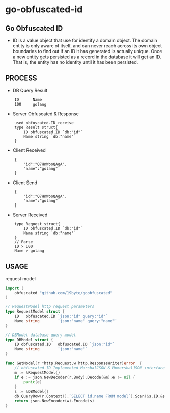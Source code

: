 # go-obfuscated-id

## Go Obfuscated ID
* ID is a value object that use for identify a domain object.
The domain entity is only aware of itself, and can never reach across its
own object boundaries to find out if an ID it has generated is actually unique.
Once a new entity gets persisted as a record in the database it will get an ID.
That is, the entity has no identity until it has been persisted.<br>

## PROCESS

* DB Query Result
```
    ID      Name
    100     golang
```

* Server Obfuscated & Response
```
    used obfuscated.ID receive
    type Result struct{
        ID obfuscated.ID `db:"id"`
        Name string `db:"name"`
    }
```

* Client Received
```
    {
        "id":"Q7HnWooQAgA",
        "name":"golang"
    }
```

* Client Send
```
    {
        "id":"Q7HnWooQAgA",
        "name":"golang"
    }
```

* Server Received
```
    type Request struct{
        ID obfuscated.ID `db:"id"`
        Name string `db:"name"`
    }
    // Parse
    ID > 100
    Name > golang
```

## USAGE


request model
```go
import (
    obfuscated "github.com/19byte/goobfuscated"
)

// RequestModel http request parameters
type RequestModel struct {
    ID   obfuscated.ID `json:"id" query:"id"`
    Name string        `json:"name" query:"name"`
}

// DBModel database query model
type DBModel struct {
    ID obfuscated.ID   obfuscated.ID `json:"id"`
    Name string        `json:"name"`
}

func GetModel(r *http.Request,w http.ResponseWriter)error  {
    // obfuscated.ID Implemented MarshalJSON & UnmarshalJSON interface
    m := &RequestModel{}
    if e := json.NewDecoder(r.Body).Decode(&m);e != nil {
        panic(e)
    }
    s := &DBModel{}
    db.QueryRow(r.Context(),`SELECT id,name FROM model`).Scan(&s.ID,&s.Name)
    return json.NewEncoder(w).Encode(s)
}

```